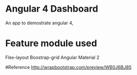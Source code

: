 # Angular 4 Dashboard
An app to demostrate angular 4,

# Feature module used
Flex-layout
Boostrap-grid
Angular Material 2


#Reference
http://wrapbootstrap.com/preview/WB0J6BJ85
